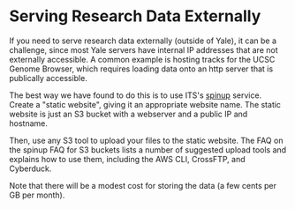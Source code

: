 # Serving Research Data Externally

If you need to serve research data externally (outside of Yale), it can be a challenge, since most Yale servers have internal IP addresses that are not externally accessible.  A common example is hosting tracks for the UCSC Genome Browser, which requires loading data onto an http server that is publically accessible.

The best way we have found to do this is to use ITS's [spinup](http://spinup.internal.yale.edu) service.  Create a "static website", giving it an appropriate website name.  The static website is just an S3 bucket with a webserver and a public IP and hostname.  

Then, use any S3 tool to upload your files to the static website.  The FAQ on the spinup FAQ for S3 buckets lists a number of suggested upload tools and explains how to use them, including the AWS CLI, CrossFTP, and Cyberduck.  

Note that there will be a modest cost for storing the data (a few cents per GB per month).

